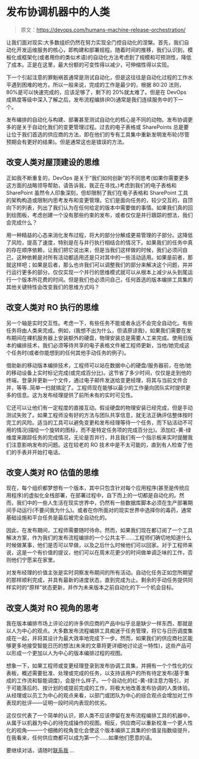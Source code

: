 # 发布协调机器中的人类

> 原文：<https://devops.com/humans-machine-release-orchestration/>

让我们面对现实:大多数组织仍然在努力实现全门控自动化的涅槃。首先，我们自动化开发运维服务的核心，即构建和部署规程。随着时间的推移，我们认识到，模板化或框架化(或者用你的类似术语)的自动化方法考虑到了规模和可预测性，降低了成本。正是在这里，最大份额的可变性得以减少，可伸缩性得以实现。

下一个引起注意的罪魁祸首通常是测试自动化，但是这往往是自动化过程的工作水平遇到困难的地方。所以一般来说，完成的工作是最少的，根据 80:20 法则，80%是可以快速完成的，应该足够了，剩下的 20%就太难了。但是在 DevOps 成熟度等级中深入了解之后，发布流程编排(RO)通常是我们连续服务中的下一个。

发布编排的自动化与构建、部署甚至测试自动化的核心是不同的动物。发布协调更多的是关于自动化我们的变更管理过程。过去的电子表格或 SharePoints 总是要让位于我们首选的供应商的方法，即在他们的专有工具集中重新发明发布轮(尽管预期会有更好的结果)。但是通常这也是错误的方法。

## **改变人类对屋顶建设的思维**

正如我不断重复的，DevOps 是关于“我们如何创新”的不同思考(如果你需要更多这方面的战略领导帮助，请告诉我，我正在寻找。)考虑到我们的电子表格和 SharePoint 虽然令人印象深刻，但却限制了我们在电子表格和 SharePoint 工具的架构构造或限制内思考发布和变更管理。它们是面向任务的，较少交互的，自顶向下的列表，列出了我们认为在任何给定的版本中需要做的事情。如果我们真的回到绘图板，考虑创建一个没有那些约束的发布，或者仅仅是并行跟踪的想法，我们会完成什么？

用一种精益的心态来消化发布过程，将大的部分分解成更易管理的子部分。这降低了风险，提高了速度，特别是在与并行执行相结合的情况下。如果我们的任务中真的存在顺序依赖，让我们把它说出来，但是当我们这样做的时候，我们必须问自己，这种依赖是对所有活动都适用还是只对其中的一些活动适用。如果是前者，那就这样吧；如果是后者，那么也许我们可以调整我们的部分来解决这个问题，并并行运行更多的部分。仅仅实现一个并行的思维模式就可以从根本上减少从头到尾运行一个版本所花费的时间。但是我们也必须问自己，任何首选的版本编排工具集的其他关键特性会改变我们的思维方式吗？

## **改变人类对 RO 执行的思维**

另一个轴是实时交互性。考虑一下，有些任务不能或者永远不会完全自动化。有些任务将由人类来完成。例如，(我想不出为什么，但请原谅我)，如果我们需要在发布期间在裸机服务器上安装额外的硬盘，物理安装总是需要人工来完成。使用旧版本的编排技术，我们必须等待共享的电子表格文件被工程师更新，当他/她完成这个任务时(或者你能想到的任何其他手动任务的例子)。

借助新的移动版本编排技术，工程师可以站在数据中心的硬盘/服务器前，在他/她的移动设备上实时标记完成(或完成百分比)。这节省了多少时间，仅仅是走到他的终端，登录并更新一个文件，通过电子邮件发送给变更经理，将其与当前文件合并，等等..简单一扫就搞定了。工程师现在能够以最少的工作量向团队实时提供更多的信息。这为发布经理提供了前所未有的实时可见性。

它还可以让他们有一定程度的直接互动。假设硬盘的物理安装已经完成，但是手动测试失败了。如果工程师没有好的方法与团队共享信息，就无法正确评估整体按时完工的风险。适当的工具可以避免变更和发布经理等待一个任务，而下钻活动不可用的情况(描绘一个旋转的图标，而不是特定任务项的完成百分比)。添加红-黄-绿维度来跟踪任务的完成情况，无论是否并行，并且我们有一个指示板来实时提醒我们注意影响发布的问题。这在较老的 RO 技术中是不太可能的，直到有人检查了他们的手表并开始打电话。

## **改变人类对 RO 估值的思维**

现在，每个组织都梦想有一个版本，其中只包含针对每个应用程序(甚至是传统应用程序)的虚拟化全栈部署，在部署过程中，自下而上的一切都是自动化的。然而，我们中的一些人生活在现实世界中，仍然有一些数据库脚本必须在生产部署期间手动运行(不要问我为什么)。或者在你所面对的现实世界中选择你的毒药，通常基础设施和平台任务是最后被完全自动化的。

因此，在发布期间，工程师需要随时待命。然而，如果我们现在都订阅了一个工具解决方案，作为我们的发布流程编排的一个公共主干……工程师们确切地知道什么时候做某事，他们是否可以早做，以及之后什么时候他们可以回家。对于工程师来说，这是一个有价值的提议，他们可以在周末花更少的时间做单调乏味的工作，否则他们宁愿呆在家里。

对发布经理的价值主张是实时洞察发布期间的所有活动。自动化任务正如您所期望的那样顺利完成，并具有最新的进度状态，直到完成为止。剩余的手动任务提供同样实时的“原样”状态更新，并作为未来版本之前自动化的下一个机会目标。

## **改变人类对 RO 视角的思考**

我在版本编排市场上评论过的许多供应商的产品中似乎总是缺少一样东西，那就是以人为中心的观点。大多数发布流程编排工具痴迷于任务管理，将它与日历调度集成在一起，并将其设计为最大效率地完成下一步。然而，如果我们的供应商社区能够更多地接受智能日历的想法(未来的文章将更详细地讨论这一特性)，这些产品可以形成一个更加以人为中心的版本编排过程的视图。

想象一下，如果工程师或变更经理登录到发布协调工具集，并拥有一个个性化的仪表板，概述需要批准、处理或完成的任务，以支持该用户的所有待定发布(基于集成的工作流和智能调度)，会是什么样子。一个自动化的红-黄-绿注意力吸引，对于可能落后的、按计划的或提前完成的工作，将极大地改善发布协调的人类体验。从经理或以员工为中心的观点来看，以部门或团队为中心的综合观点会增加对工作表现的批评——证明一段时间内表现的优劣。

这仅仅代表了一个简单的认识，即人类不应该停留在发布流程编排工具的机器中，从属于以机器为中心的待完成操作的视图。相反，供应商可以重新校准一个更人性化的视角——一个细微的视角变化会使这个版本编排工具集的价值呈指数级提升，在我看来，任何供应商都可以成为第一个……如果他们愿意的话。

要继续对话，请随时[联系我](/cdn-cgi/l/email-protection#c2a9b0abb1b6aba3acecaca7aeb1adac82aaadb6afa3abaeeca1adaf) …